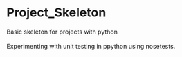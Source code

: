 # Project_Skeleton
Basic skeleton for projects with python
<br/>
<br/>
Experimenting with unit testing in ppython using nosetests.